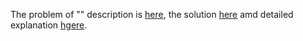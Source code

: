 The problem of "" description is [here](https://leetcode.com/problems/smallest-range-covering-elements-from-k-lists/description/?envType=study-plan&id=level-3), the solution [here](https://github.com/aurimas13/Solutions-To-Problems/blob/main/LeetCode/Python%20Solutions/Smallest%20Range%20Covering%20Elements%20from%20K%20Lists/smallest.py) amd detailed explanation [hgere](https://leetcode.com/problems/smallest-range-covering-elements-from-k-lists/solutions/3502910/python-solution-well-explained/https://leetcode.com/problems/smallest-range-covering-elements-from-k-lists/solutions/3502910/python-solution-well-explained/).